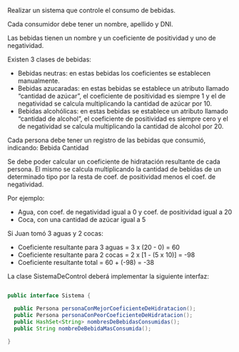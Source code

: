 Realizar un sistema que controle el consumo de bebidas.

Cada consumidor debe tener un nombre, apellido y DNI.

Las bebidas tienen un nombre y un coeficiente de positividad y uno de negatividad. 

Existen 3 clases de bebidas:

- Bebidas neutras: en estas bebidas los coeficientes se establecen manualmente.
- Bebidas azucaradas: en estas bebidas se establece un atributo llamado “cantidad de azúcar”, el coeficiente de positividad es siempre 1 y el de negatividad se calcula multiplicando la cantidad de azúcar por 10.
- Bebidas alcohólicas: en estas bebidas se establece un atributo llamado “cantidad de alcohol”, el coeficiente de positividad es siempre cero y el de negatividad se calcula multiplicando la cantidad de alcohol por 20. 

Cada persona debe tener un registro de las bebidas que consumió, indicando:
Bebida
Cantidad


Se debe poder calcular un coeficiente de hidratación resultante de cada persona. 
El mismo se calcula multiplicando la cantidad de bebidas de un determinado tipo
por la resta de coef. de positividad menos el coef. de negatividad.

Por ejemplo:

- Agua, con coef. de negatividad igual a 0 y coef. de positividad igual a 20
- Coca, con una cantidad de azúcar igual a 5

Si Juan tomó 3 aguas y 2 cocas:

- Coeficiente resultante para 3 aguas = 3 x (20 - 0) = 60
- Coeficiente resultante para 2 cocas = 2 x [1 - (5 x 10)] = -98
- Coeficiente resultante total = 60 + (-98) = -38

La clase SistemaDeControl deberá implementar la siguiente interfaz:
``` java

public interface Sistema {

  public Persona personaConMejorCoeficienteDeHidratacion();
  public Persona personaConPeorCoeficienteDeHidratacion();
  public HashSet<String> nombresDeBebidasConsumidas();
  public String nombreDeBebidaMasConsumida();
  
}

```
